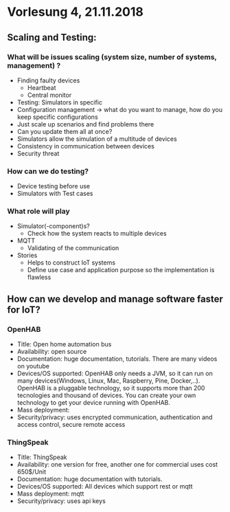 # Vorlesung 4, 21.11.2018
## Scaling and Testing:
### What will be issues scaling (system size, number of systems, management) ?

* Finding faulty devices
  * Heartbeat
  * Central monitor
* Testing: Simulators in specific
* Configuration management -> what do you want to manage, how do you keep specific configurations
* Just scale up scenarios and find problems there
* Can you update them all at once?
* Simulators allow the simulation of a multitude of devices
* Consistency in communication between devices
* Security threat

### How can we do testing?

* Device testing before use
* Simulators with Test cases

### What role will play
* Simulator(-component)s?
  * Check how the system reacts to multiple devices
* MQTT
  * Validating of the communication
* Stories
  * Helps to construct IoT systems
  * Define use case and application purpose so the implementation is flawless
  
## How can we develop and manage software faster for IoT?

### OpenHAB
* Title: Open home automation bus
* Availability: open source
* Documentation: huge documentation, tutorials. There are many videos on youtube
* Devices/OS supported: OpenHAB only needs a JVM, so it can run on many devices(Windows, Linux, Mac, Raspberry, Pine, Docker,..). 
OpenHAB is a pluggable technology, so it supports more than 200 tecnologies and thousand of devices. 
You can create your own technology to get your device running with OpenHAB.
* Mass deployment: 
* Security/privacy: uses encrypted communication, authentication and access control, secure remote access 

### ThingSpeak
* Title: ThingSpeak
* Availability: one version for free, another one for commercial uses cost 650$/Unit
* Documentation: huge documentation with tutorials.
* Devices/OS supported: All devices which support rest or mqtt
* Mass deployment: mqtt
* Security/privacy: uses api keys

